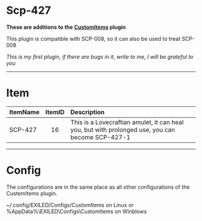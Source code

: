 # Scp-427
**These are additions to the [CustomItems](https://github.com/Exiled-Team/CustomItems) plugin**

This plugin is compatible with SCP-008, so it can also be used to treat SCP-008

*This is my first plugin, if there are bugs in it, write to me, I will be grateful to you*
***
# Item
ItemName | ItemID | Description
:--------|:------:|:------
SCP-427 | 16 | This is a Lovecraftian amulet, it can heal you, but with prolonged use, you can become SCP-427-1
***
# Config
The configurations are in the same place as all other configurations of the CustemItems plugin.

~/.config/EXILED/Configs/CustomItems on Linux or %AppData%\EXILED\Configs\CustomItems on Winblows
